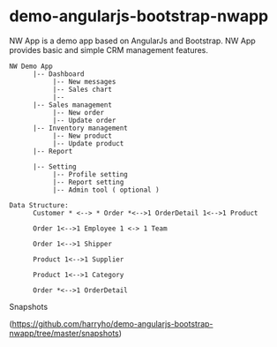 # demo-angularjs-bootstrap-nwapp
NW App is a demo app based on AngularJs and Bootstrap. NW App provides basic and simple CRM management features. 

```
NW Demo App 
      |-- Dashboard 
           |-- New messages
           |-- Sales chart
           |-- 
      |-- Sales management 
           |-- New order 
           |-- Update order 
      |-- Inventory management 
           |-- New product 
           |-- Update product
      |-- Report
          
      |-- Setting   
           |-- Profile setting
           |-- Report setting
           |-- Admin tool ( optional ) 

Data Structure: 
      Customer * <--> * Order *<-->1 OrderDetail 1<-->1 Product 

      Order 1<-->1 Employee 1 <-> 1 Team

      Order 1<-->1 Shipper

      Product 1<-->1 Supplier 

      Product 1<-->1 Category

      Order *<-->1 OrderDetail      
```

Snapshots

(https://github.com/harryho/demo-angularjs-bootstrap-nwapp/tree/master/snapshots)
